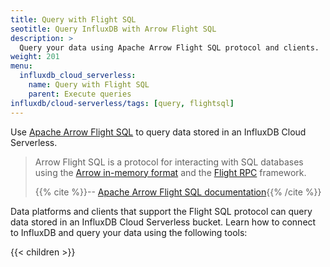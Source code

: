 ```yaml
---
title: Query with Flight SQL
seotitle: Query InfluxDB with Arrow Flight SQL
description: >
  Query your data using Apache Arrow Flight SQL protocol and clients.
weight: 201
menu:
  influxdb_cloud_serverless:
    name: Query with Flight SQL
    parent: Execute queries
influxdb/cloud-serverless/tags: [query, flightsql]
---
```


Use [Apache Arrow Flight SQL](https://arrow.apache.org/) to query data
stored in an InfluxDB Cloud Serverless.

> Arrow Flight SQL is a protocol for interacting with SQL databases using the
> [Arrow in-memory format](https://arrow.apache.org/docs/format/Columnar.html)
> and the [Flight RPC](https://arrow.apache.org/docs/format/Flight.html) framework.
>
> {{% cite %}}-- [Apache Arrow Flight SQL documentation](https://arrow.apache.org/docs/format/FlightSql.html){{% /cite %}}

Data platforms and clients that support the Flight SQL protocol can query data
stored in an InfluxDB Cloud Serverless bucket.
Learn how to connect to InfluxDB and query your data using the following tools:

{{< children >}}